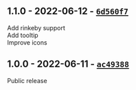 ## 1.1.0 - 2022-06-12 - [`6d560f7`](https://github.com/oe-d/opensea-button/tree/6d560f7656f5a3991caa185ffe8f6510c47398cc)

Add rinkeby support  
Add tooltip  
Improve icons

## 1.0.0 - 2022-06-11 - [`ac49388`](https://github.com/oe-d/opensea-button/tree/ac49388949e35137ff337d5f5ef77c67e8fc8908)

Public release
